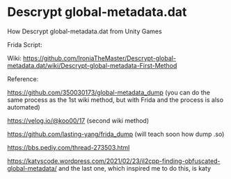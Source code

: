 # Descrypt global-metadata.dat
How Descrypt global-metadata.dat from Unity Games

Frida Script:











Wiki: https://github.com/IroniaTheMaster/Descrypt-global-metadata.dat/wiki/Descrypt-global-metadata-First-Method

Reference:

https://github.com/350030173/global-metadata_dump (you can do the same process as the 1st wiki method, but with Frida and the process is also automated)

https://velog.io/@koo00/17 (second wiki method)

https://github.com/lasting-yang/frida_dump (will teach soon how dump .so)

https://bbs.pediy.com/thread-273503.html

https://katyscode.wordpress.com/2021/02/23/il2cpp-finding-obfuscated-global-metadata/ and the last one, which inspired me to do this, is katy 
